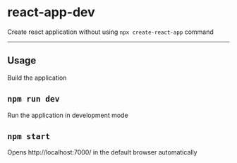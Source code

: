 # react-app-dev
Create react application without using `npx create-react-app` command

---

## Usage

Build the application
## `npm run dev`

Run the application in development mode
## `npm start`

Opens http://localhost:7000/ in the default browser automatically
